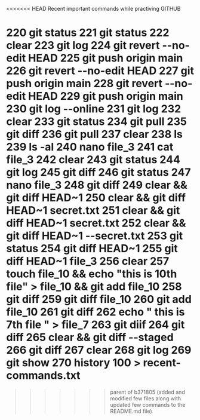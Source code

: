 <<<<<<< HEAD
Recent important commands while practiving GITHUB

  220  git status
  221  git status
  222  clear
  223  git log
  224  git revert --no-edit HEAD
  225  git push origin main 
  226  git revert --no-edit HEAD
  227  git push origin main 
  228  git revert --no-edit HEAD
  229  git push origin main 
  230  git log --online
  231  git log 
  232  clear
  233  git status
  234  git pull
  235  git diff
  236  git pull
  237  clear
  238  ls
  239  ls -al
  240  nano file_3
  241  cat file_3
  242  clear
  243  git status
  244  git log
  245  git diff
  246  git status
  247  nano file_3
  248  git diff
  249  clear && git diff HEAD~1
  250  clear && git diff HEAD~1 secret.txt
  251  clear && git diff HEAD~1 secret.txt
  252  clear && git diff HEAD~1 --secret.txt
  253  git status
  254  git diff HEAD~1
  255  git diff HEAD~1 file_3
  256  clear
  257  touch file_10 && echo "this is 10th file" > file_10 && git add file_10 
  258  git diff
  259  git diff file_10
  260  git add file_10
  261  git diff
  262  echo " this is 7th file " > file_7 
  263  git diif
  264  git diff
  265  clear && git diff --staged
  266  git diff
  267  clear
  268  git log
  269  git show
  270  history 100 > recent-commands.txt
=======
>>>>>>> parent of b371805 (added and modified few files along with updated few commands to the README.md file)
